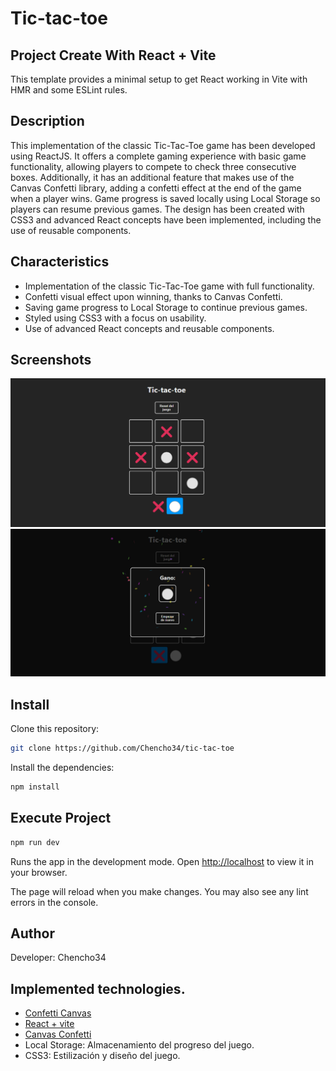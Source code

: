 # Tic-tac-toe

## Project Create With React + Vite

This template provides a minimal setup to get React working in Vite with HMR and some ESLint rules.

## Description

This implementation of the classic Tic-Tac-Toe game has been developed using ReactJS. It offers a complete gaming experience with basic game functionality, allowing players to compete to check three consecutive boxes. Additionally, it has an additional feature that makes use of the Canvas Confetti library, adding a confetti effect at the end of the game when a player wins. Game progress is saved locally using Local Storage so players can resume previous games. The design has been created with CSS3 and advanced React concepts have been implemented, including the use of reusable components.

## Characteristics

* Implementation of the classic Tic-Tac-Toe game with full functionality.
* Confetti visual effect upon winning, thanks to Canvas Confetti.
* Saving game progress to Local Storage to continue previous games.
* Styled using CSS3 with a focus on usability.
* Use of advanced React concepts and reusable components.

## Screenshots

![cap-tic-tac-toe](public/screenshots/tic-tac-toe-cap-01.png)
![cap-tic-tac-toe](public/screenshots/tic-tac-toe-cap-02.png)

## Install

Clone this repository:

```bash
git clone https://github.com/Chencho34/tic-tac-toe
```

Install the dependencies:

```bash
npm install
```

## Execute Project

```bash
npm run dev
```

Runs the app in the development mode.
Open [http://localhost](http://localhost) to view it in your browser.

The page will reload when you make changes.
You may also see any lint errors in the console.

## Author

Developer: Chencho34

## Implemented technologies.

* [Confetti Canvas](https://styled-components.com/)
* [React + vite](https://vitejs.dev/)
* [Canvas Confetti](https://www.npmjs.com/package/canvas-confetti)
* Local Storage: Almacenamiento del progreso del juego.
* CSS3: Estilización y diseño del juego.
